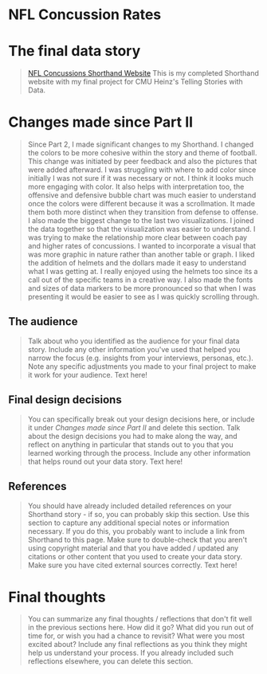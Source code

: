 # NFL Concussion Rates
# The final data story
> [NFL Concussions Shorthand Website](https://carnegiemellon.shorthandstories.com/nfl-concussion-rates/index.html)
This is my completed Shorthand website with my final project for CMU Heinz's Telling Stories with Data.

# Changes made since Part II
> Since Part 2, I made significant changes to my Shorthand. I changed the colors to be more cohesive within the story and theme of football. This change was initiated by peer feedback and also the pictures that were added afterward. I was struggling with where to add color since initially I was not sure if it was necessary or not. I think it looks much more engaging with color. It also helps with interpretation too, the offensive and defensive bubble chart was much easier to understand once the colors were different because it was a scrollmation. It made them both more distinct when they transition from defense to offense. I also made the biggest change to the last two visualizations. I joined the data together so that the visualization was easier to understand. I was trying to make the relationship more clear between coach pay and higher rates of concussions. I wanted to incorporate a visual that was more graphic in nature rather than another table or graph. I liked the addition of helmets and the dollars made it easy to understand what I was getting at. I really enjoyed using the helmets too since its a call out of the specific teams in a creative way. I also made the fonts and sizes of data markers to be more pronounced so that when I was presenting it would be easier to see as I was quickly scrolling through.

## The audience
> Talk about who you identified as the audience for your final data story.  Include any other information you've used that helped you narrow the focus (e.g. insights from your interviews, personas, etc.).  Note any specific adjustments you made to your final project to make it work for your audience.
Text here!

## Final design decisions
> You can specifically break out your design decisions here, or include it under *Changes made since Part II* and delete this section. Talk about the design decisions you had to make along the way, and reflect on anything in particular that stands out to you that you learned working through the process.  Include any other information that helps round out your data story. 
Text here!

## References
> You should have already included detailed references on your Shorthand story - if so, you can probably skip this section.  Use this section to capture any additional special notes or information necessary.  If you do this, you probably want to include a link from Shorthand to this page. Make sure to double-check that you aren't using copyright material and that you have added / updated any citations or other content that you used to create your data story.  Make sure you have cited external sources correctly. 
Text here!

# Final thoughts
> You can summarize any final thoughts / reflections that don't fit well in the previous sections here.  How did it go?  What did you run out of time for, or wish you had a chance to revisit?  What were you most excited about?  Include any final reflections as you think they might help us understand your process.  If you already included such reflections elsewhere, you can delete this section. 
